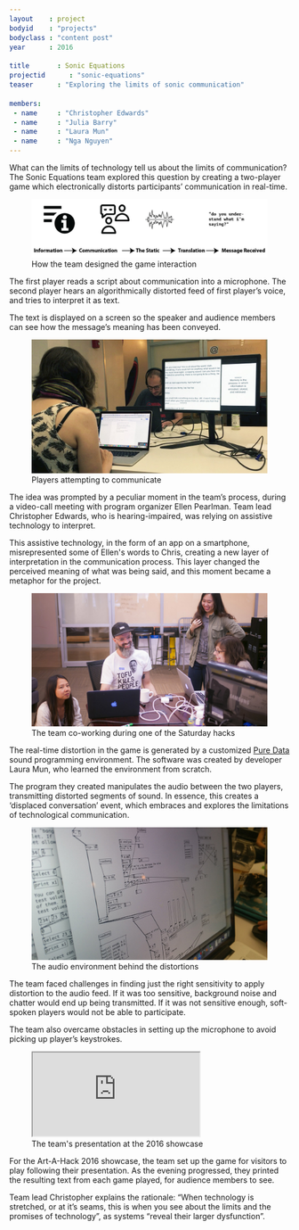 ```yaml
---
layout    : project
bodyid    : "projects"
bodyclass : "content post"
year      : 2016

title       : Sonic Equations
projectid      : "sonic-equations"
teaser		: "Exploring the limits of sonic communication"

members:
 - name     : "Christopher Edwards"
 - name     : "Julia Barry"
 - name     : "Laura Mun"
 - name     : "Nga Nguyen"
---
```


What can the limits of technology tell us about the limits of communication? The Sonic Equations team explored this question by creating a two-player game which electronically distorts participants’ communication in real-time.

<figure>
	<img src="/images/projects/2016/sonic-equations/flow.png" alt="How the team designed the game interaction" />
	<figcaption>How the team designed the game interaction</figcaption>
</figure>

The first player reads a script about communication into a microphone. The second player hears an algorithmically distorted feed of first player’s voice, and tries to interpret it as text.

The text is displayed on a screen so the speaker and audience members can see how the message’s meaning has been conveyed.

<figure>
	<img src="/images/projects/2016/sonic-equations/game.jpg" alt="Players attempting to communicate" />
	<figcaption>Players attempting to communicate</figcaption>
</figure>

The idea was prompted by a peculiar moment in the team’s process, during a video-call meeting with program organizer Ellen Pearlman. Team lead Christopher Edwards, who is hearing-impaired, was relying on assistive technology to interpret.

This assistive technology, in the form of an app on a smartphone, misrepresented some of Ellen's words to Chris, creating a new layer of interpretation in the communication process. This layer changed the perceived meaning of what was being said, and this moment became a metaphor for the project.

<figure>
	<img src="/images/projects/2016/sonic-equations/team.jpg" alt="The team co-working during one of the Saturday hacks" />
	<figcaption>The team co-working during one of the Saturday hacks</figcaption>
</figure>

The real-time distortion in the game is generated by a customized [Pure Data](https://puredata.info/) sound programming environment. The software was created by developer Laura Mun, who learned the environment from scratch.

The program they created manipulates the audio between the two players, transmitting distorted segments of sound. In essence, this creates a ‘displaced conversation’ event, which embraces and explores the limitations of technological communication.

<figure>
	<img src="/images/projects/2016/sonic-equations/pure-data.jpg" alt="The audio environment behind the distortions" />
	<figcaption>The audio environment behind the distortions</figcaption>
</figure>

The team faced challenges in finding just the right sensitivity to apply distortion to the audio feed. If it was too sensitive, background noise and chatter would end up being transmitted. If it was not sensitive enough, soft-spoken players would not be able to participate.

The team also overcame obstacles in setting up the microphone to avoid picking up player’s keystrokes.

<figure class="video ratio-55 with-caption">
	<iframe src="https://www.youtube.com/embed/wDDgCfpxNAY" allowfullscreen></iframe>
	<figcaption>The team's presentation at the 2016 showcase</figcaption>
</figure>

For the Art-A-Hack 2016 showcase, the team set up the game for visitors to play following their presentation. As the evening progressed, they printed the resulting text from each game played, for audience members to see.

Team lead Christopher explains the rationale: “When technology is stretched, or at it’s seams, this is when you see about the limits and the promises of technology”, as systems “reveal their larger dysfunction”.
